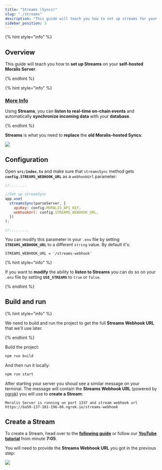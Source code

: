 ```yaml
---
title: "Streams (Syncs)"
slug: "./streams"
description: "This guide will teach you how to set up streams for your self-hosted Moralis Server"
sidebar_position: 3
---
```


{% hint style="info" %}

## Overview

This guide will teach you how to **set up Streams** on your **self-hosted Moralis Server**.

{% endhint %}

{% hint style="info" %}

### [More Info](http://docs.moralis.io/streams-api)

Using **Streams**, you can **listen to real-time on-chain events** and automatically **synchronize incoming data** with your **database**.

{% endhint %}

**Streams** is what you need to **replace** the **old Moralis-hosted Syncs**:

![](./images/streams-1.webp)

## Configuration

Open **`src/index.ts`** and make sure that `streamsSync` method gets **`config.STREAMS_WEBHOOK_URL`** as a `webhookUrl` parameter:

```javascript index.ts
//........

//Set up streamSync
app.use(
  streamsSync(parseServer, {
    apiKey: config.MORALIS_API_KEY,
    webhookUrl: config.STREAMS_WEBHOOK_URL,
  })
);

//.........
```

You can modify this parameter in your `.env` file by setting **`STREAMS_WEBHOOK_URL`** to a different `string` value. By default it's:

```shell .env
STREAMS_WEBHOOK_URL = '/streams-webhook'
```

{% hint style="info" %}

If you want to **modify** the ability to **listen to Streams** you can do so on your `.env` file by setting **`USE_STREAMS`** to `true` or `false`.

{% endhint %}

## Build and run

{% hint style="info" %}

We need to build and run the project to get the full **Streams Webhook URL** that we'll use later.

{% endhint %}

Build the project:

```bash npm2yarn
npm run build
```

And then run it locally:

```bash npm2yarn
npm run start
```

After starting your server you shoud see a similar message on your terminal. The message will contain the **Streams Webhook URL** (powered by [ngrok](https://ngrok.com/)) you will use to **create a Stream**:

```shell Terminal
Moralis Server is running on port 1337 and stream webhook url https://ba50-137-101-196-66.ngrok.io/streams-webhook
```

## Create a Stream

To create a Stream, head over to the [**following guide**](https://docs.moralis.io/docs/using-webui) or follow our [**YouTube tutorial**](https://youtu.be/o8MAFOFc7H0?t=426) from minute **7:05**.

You will need to provide the **Streams Webhook URL** you got in the previous step:

![](./images/streams-2.webp)
